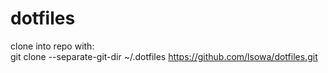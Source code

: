 # dotfiles
clone into repo with:  
git clone --separate-git-dir ~/.dotfiles https://github.com/lsowa/dotfiles.git
